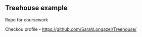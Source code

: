 ## Treehouse example

Repo for coursework

Checkou profile - https://github.com/SarahLongazel/Treehouse/